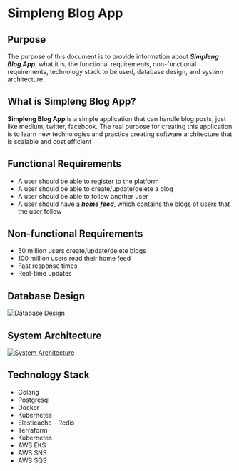 # Simpleng Blog App

## Purpose
The purpose of this document is to provide information about **_Simpleng Blog App_**, what it is, the functional requirements, non-functional requirements, technology stack to be used, database design, and system architecture.

## What is Simpleng Blog App?
**Simpleng Blog App** is a simple application that can handle blog posts, just like medium, twitter, facebook. The real purpose for creating this application is to learn new technologies and practice creating software architecture that is scalable and cost efficient

## Functional Requirements
- A user should be able to register to the platform
- A user should be able to create/update/delete a blog
- A user should be able to follow another user
- A user should have a _**home feed**_, which contains the blogs of users that the user follow
## Non-functional Requirements
- 50 million users create/update/delete blogs
- 100 million users read their home feed
- Fast response times
- Real-time updates
## Database Design
[![Database Design](https://app.eraser.io/workspace/uFj0XfkrIEXLeRA9qaac/preview?elements=-wHSyNFibqALHvVjcz9u_Q&type=embed)](https://app.eraser.io/workspace/uFj0XfkrIEXLeRA9qaac?elements=-wHSyNFibqALHvVjcz9u_Q)

## System Architecture
[![System Architecture](https://app.eraser.io/workspace/uFj0XfkrIEXLeRA9qaac/preview?elements=ifXweAhWGEQ9a64IeugQ1Q&type=embed)](https://app.eraser.io/workspace/uFj0XfkrIEXLeRA9qaac?elements=ifXweAhWGEQ9a64IeugQ1Q)

## Technology Stack
- Golang
- Postgresql
- Docker
- Kubernetes
- Elasticache - Redis
- Terraform
- Kubernetes
- AWS EKS
- AWS SNS
- AWS SQS
